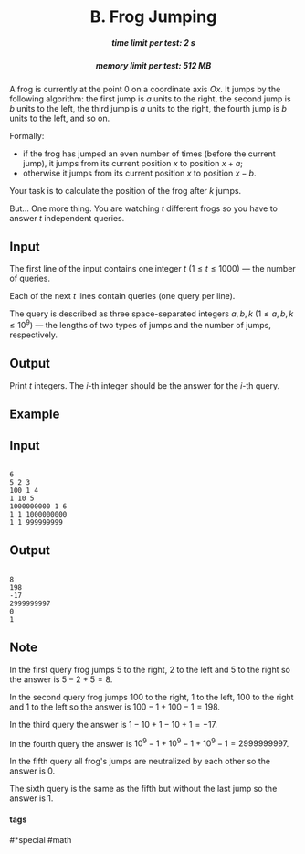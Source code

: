 <h1 style='text-align: center;'> B. Frog Jumping</h1>

<h5 style='text-align: center;'>time limit per test: 2 s</h5>
<h5 style='text-align: center;'>memory limit per test: 512 MB</h5>

A frog is currently at the point $0$ on a coordinate axis $Ox$. It jumps by the following algorithm: the first jump is $a$ units to the right, the second jump is $b$ units to the left, the third jump is $a$ units to the right, the fourth jump is $b$ units to the left, and so on.

Formally: 

* if the frog has jumped an even number of times (before the current jump), it jumps from its current position $x$ to position $x+a$;
* otherwise it jumps from its current position $x$ to position $x-b$.

Your task is to calculate the position of the frog after $k$ jumps.

But... One more thing. You are watching $t$ different frogs so you have to answer $t$ independent queries.

## Input

The first line of the input contains one integer $t$ ($1 \le t \le 1000$) — the number of queries.

Each of the next $t$ lines contain queries (one query per line).

The query is described as three space-separated integers $a, b, k$ ($1 \le a, b, k \le 10^9$) — the lengths of two types of jumps and the number of jumps, respectively.

## Output

Print $t$ integers. The $i$-th integer should be the answer for the $i$-th query.

## Example

## Input


```

6
5 2 3
100 1 4
1 10 5
1000000000 1 6
1 1 1000000000
1 1 999999999

```
## Output


```

8
198
-17
2999999997
0
1

```
## Note

In the first query frog jumps $5$ to the right, $2$ to the left and $5$ to the right so the answer is $5 - 2 + 5 = 8$.

In the second query frog jumps $100$ to the right, $1$ to the left, $100$ to the right and $1$ to the left so the answer is $100 - 1 + 100 - 1 = 198$.

In the third query the answer is $1 - 10 + 1 - 10 + 1 = -17$.

In the fourth query the answer is $10^9 - 1 + 10^9 - 1 + 10^9 - 1 = 2999999997$.

In the fifth query all frog's jumps are neutralized by each other so the answer is $0$.

The sixth query is the same as the fifth but without the last jump so the answer is $1$.



#### tags 

#*special #math 